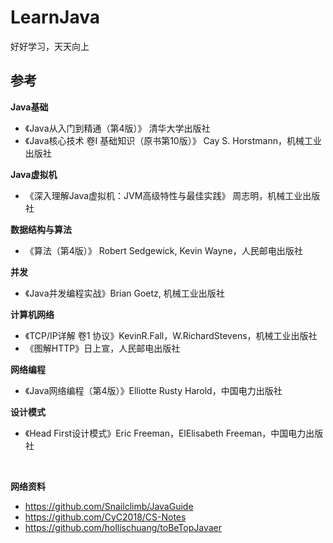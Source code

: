 ﻿# LearnJava

好好学习，天天向上


## 参考  

**Java基础**  

* 《Java从入门到精通（第4版）》 清华大学出版社 
* 《Java核心技术 卷I 基础知识（原书第10版）》 Cay S. Horstmann，机械工业出版社 

**Java虚拟机**  

* 《深入理解Java虚拟机：JVM高级特性与最佳实践》 周志明，机械工业出版社

**数据结构与算法**  

* 《算法（第4版）》 Robert Sedgewick, Kevin Wayne，人民邮电出版社

**并发**  

* 《Java并发编程实战》Brian Goetz, 机械工业出版社

**计算机网络**  

* 《TCP/IP详解 卷1 协议》KevinR.Fall，W.RichardStevens，机械工业出版社
* 《图解HTTP》日上宣，人民邮电出版社

**网络编程**  

* 《Java网络编程（第4版）》Elliotte Rusty Harold，中国电力出版社

**设计模式**  

* 《Head First设计模式》Eric Freeman，ElElisabeth Freeman，中国电力出版社  
<br>

**网络资料**

* https://github.com/Snailclimb/JavaGuide
* https://github.com/CyC2018/CS-Notes
* https://github.com/hollischuang/toBeTopJavaer